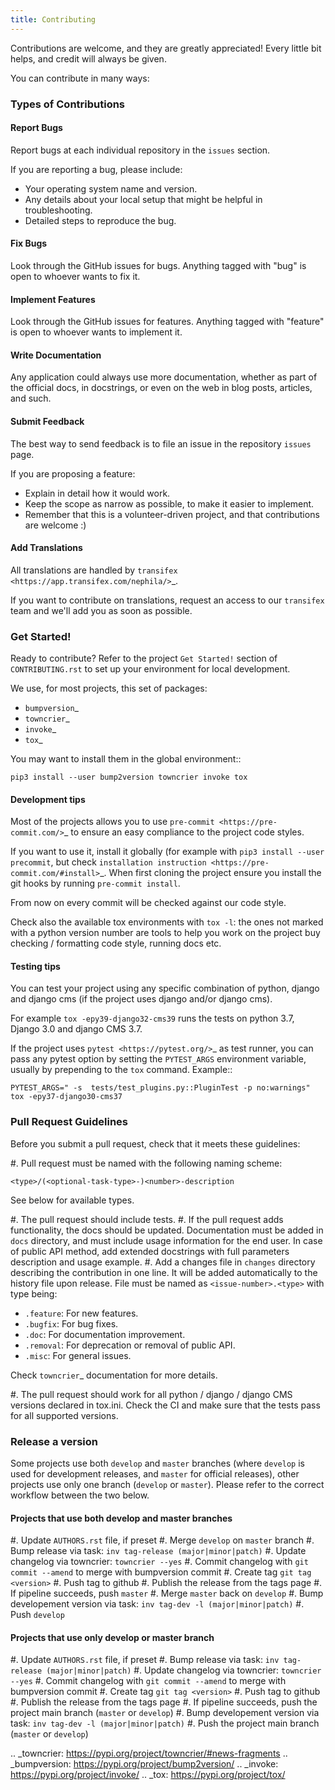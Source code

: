 ```yaml
---
title: Contributing
---
```


Contributions are welcome, and they are greatly appreciated! Every
little bit helps, and credit will always be given.

You can contribute in many ways:

### Types of Contributions

#### Report Bugs

Report bugs at each individual repository in the `issues` section.

If you are reporting a bug, please include:

* Your operating system name and version.
* Any details about your local setup that might be helpful in troubleshooting.
* Detailed steps to reproduce the bug.

#### Fix Bugs

Look through the GitHub issues for bugs. Anything tagged with "bug"
is open to whoever wants to fix it.

#### Implement Features

Look through the GitHub issues for features. Anything tagged with "feature"
is open to whoever wants to implement it.

#### Write Documentation

Any application could always use more documentation, whether as part of the
official docs, in docstrings, or even on the web in blog posts,
articles, and such.

#### Submit Feedback

The best way to send feedback is to file an issue in the repository `issues` page.

If you are proposing a feature:

* Explain in detail how it would work.
* Keep the scope as narrow as possible, to make it easier to implement.
* Remember that this is a volunteer-driven project, and that contributions
  are welcome :)

#### Add Translations

All translations are handled by `transifex <https://app.transifex.com/nephila/>`_.

If you want to contribute on translations, request an access to our `transifex` team and we'll add you
as soon as possible.

### Get Started!

Ready to contribute? Refer to the project `Get Started!` section of `CONTRIBUTING.rst`
to set up your environment for local development.

We use, for most projects, this set of packages:

- `bumpversion`_
- `towncrier`_
- `invoke`_
- `tox`_

You may want to install them in the global environment::

    pip3 install --user bump2version towncrier invoke tox

#### Development tips

Most of the projects allows you to use `pre-commit <https://pre-commit.com/>`_ to ensure an easy compliance
to the project code styles.

If you want to use it, install it globally (for example with `pip3 install --user precommit`,
but check `installation instruction <https://pre-commit.com/#install>`_.
When first cloning the project ensure you install the git hooks by running `pre-commit install`.

From now on every commit will be checked against our code style.

Check also the available tox environments with `tox -l`: the ones not marked with a python version number are tools
to help you work on the project buy checking / formatting code style, running docs etc.

#### Testing tips

You can test your project using any specific combination of python, django and django cms (if the project uses django and/or django cms).

For example `tox -epy39-django32-cms39` runs the tests on python 3.7, Django 3.0 and django CMS 3.7.

If the project uses `pytest <https://pytest.org/>`_ as test runner, you can pass any pytest option by setting the
`PYTEST_ARGS` environment variable, usually by prepending to the `tox` command. Example::

    PYTEST_ARGS=" -s  tests/test_plugins.py::PluginTest -p no:warnings" tox -epy37-django30-cms37

### Pull Request Guidelines

Before you submit a pull request, check that it meets these guidelines:

#. Pull request must be named with the following naming scheme:

   `<type>/(<optional-task-type>-)<number>-description`

   See below for available types.

#. The pull request should include tests.
#. If the pull request adds functionality, the docs should be updated.
   Documentation must be added in `docs` directory, and must include usage
   information for the end user.
   In case of public API method, add extended docstrings with full parameters
   description and usage example.
#. Add a changes file in `changes` directory describing the contribution in
   one line. It will be added automatically to the history file upon release.
   File must be named as `<issue-number>.<type>` with type being:

   * `.feature`: For new features.
   * `.bugfix`: For bug fixes.
   * `.doc`: For documentation improvement.
   * `.removal`: For deprecation or removal of public API.
   * `.misc`: For general issues.

   Check `towncrier`_ documentation for more details.

#. The pull request should work for all python / django / django CMS versions
   declared in tox.ini.
   Check the CI and make sure that the tests pass for all supported versions.

### Release a version

Some projects use both `develop` and `master` branches (where `develop` is used for development releases,
and `master` for official releases), other projects use only one branch (`develop` or `master`).
Please refer to the correct workflow between the two below.

#### Projects that use both develop and master branches

#. Update `AUTHORS.rst` file, if preset
#. Merge `develop` on `master` branch
#. Bump release via task: `inv tag-release (major|minor|patch)`
#. Update changelog via towncrier: `towncrier --yes`
#. Commit changelog with `git commit --amend` to merge with bumpversion commit
#. Create tag `git tag <version>`
#. Push tag to github
#. Publish the release from the tags page
#. If pipeline succeeds, push `master`
#. Merge `master` back on `develop`
#. Bump developement version via task: `inv tag-dev -l (major|minor|patch)`
#. Push `develop`

#### Projects that use only develop or master branch

#. Update `AUTHORS.rst` file, if preset
#. Bump release via task: `inv tag-release (major|minor|patch)`
#. Update changelog via towncrier: `towncrier --yes`
#. Commit changelog with `git commit --amend` to merge with bumpversion commit
#. Create tag `git tag <version>`
#. Push tag to github
#. Publish the release from the tags page
#. If pipeline succeeds, push the project main branch (`master` or `develop`)
#. Bump developement version via task: `inv tag-dev -l (major|minor|patch)`
#. Push the project main branch (`master` or `develop`)

.. _towncrier: https://pypi.org/project/towncrier/#news-fragments
.. _bumpversion: https://pypi.org/project/bump2version/
.. _invoke: https://pypi.org/project/invoke/
.. _tox: https://pypi.org/project/tox/
